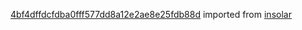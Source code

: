 [4bf4dffdcfdba0fff577dd8a12e2ae8e25fdb88d](https://github.com/insolar/insolar/commit/4bf4dffdcfdba0fff577dd8a12e2ae8e25fdb88d) imported from [insolar](https://github.com/insolar/insolar)
